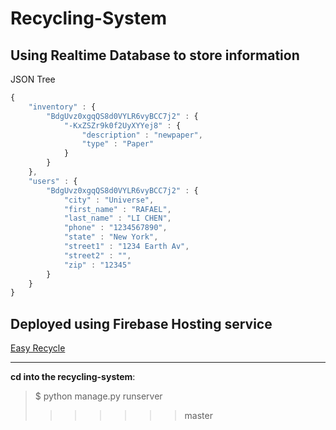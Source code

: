 # Recycling-System

## Using Realtime Database to store information
JSON Tree
```js
{
    "inventory" : {
        "BdgUvz0xgqQS8d0VYLR6vyBCC7j2" : {
            "-KxZSZr9k0f2UyXYYej8" : {
                "description" : "newpaper",
                "type" : "Paper"
            }
        }
    },
    "users" : {
        "BdgUvz0xgqQS8d0VYLR6vyBCC7j2" : {
            "city" : "Universe",
            "first_name" : "RAFAEL",
            "last_name" : "LI CHEN",
            "phone" : "1234567890",
            "state" : "New York",
            "street1" : "1234 Earth Av",
            "street2" : "",
            "zip" : "12345"
        }
    }
}
```
## Deployed using Firebase Hosting service
[Easy Recycle](https://recycling-system.firebaseapp.com/ )
***
**cd into the recycling-system**:
> $ python manage.py runserver
>>>>>>> master
